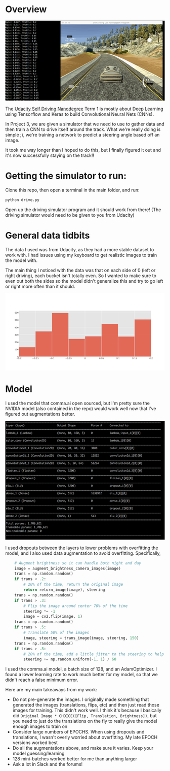 [gifdrive]: https://github.com/schwallie/CarND-SelfDrivingCar/blob/master/assets/GifRecording.gif "Self Driving Car"
[datahist]: https://github.com/schwallie/CarND-SelfDrivingCar/blob/master/assets/DataHist.png "Datahist"
[model]: https://github.com/schwallie/CarND-SelfDrivingCar/blob/master/assets/Model.png "Model"

# Overview

![driving car gif][gifdrive]

The [Udacity Self Driving Nanodegree](https://www.udacity.com/course/self-driving-car-engineer-nanodegree--nd013) Term 1 is mostly about Deep Learning using Tensorflow and Keras to build Convolutional Neural Nets (CNNs).

In Project 3, we are given a simulator that we need to use to gather data and then train a CNN to drive itself around the track. What we're really doing is simple ;), we're training a network to predict a steering angle based off an image.

It took me way longer than I hoped to do this, but I finally figured it out and it's now successfully staying on the track!!


# Getting the simulator to run:

Clone this repo, then open a terminal in the main folder, and run:

```python
python drive.py
```

Open up the driving simulator program and it should work from there! (The driving simulator would need to be given to you from Udacity)

# General data tidbits

The data I used was from Udacity, as they had a more stable dataset to work with. I had issues using my keyboard to get realistic images to train the model with.

The main thing I noticed with the data was that on each side of 0 (left or right driving), each bucket isn't totally even. So I wanted to make sure to even out both the sides so the model didn't generalize this and try to go left or right more often than it should.

![datahist][datahist]


# Model

I used the model that comma.ai open sourced, but I'm pretty sure the NVIDIA model (also contained in the repo) would work well now that I've figured out augmentations better.

![model][model]


I used dropouts between the layers to lower problems with overfitting the model, and I also used data augmentation to avoid overfitting. Specifically,

```python
    # Augment brightness so it can handle both night and day
    image = augment_brightness_camera_images(image)
    trans = np.random.random()
    if trans < .2:
        # 20% of the time, return the original image
        return return_image(image), steering
    trans = np.random.random()
    if trans > .3:
        # Flip the image around center 70% of the time
        steering *= -1
        image = cv2.flip(image, 1)
    trans = np.random.random()
    if trans > .5:
        # Translate 50% of the images
        image, steering = trans_image(image, steering, 150)
    trans = np.random.random()
    if trans > .8:
        # 20% of the time, add a little jitter to the steering to help with 0 steering angles
        steering += np.random.uniform(-1, 1) / 60
```

I used the comma.ai model, a batch size of 128, and an AdamOptimizer. I found a lower learning rate to work much better for my model, so that we didn't reach a false minimum error.

Here are my main takeaways from my work:
* Do not pre-generate the images. I originally made something that generated the images (translations, flips, etc) and then just read those images for training. This didn't work well. I think it's because I basically did `Original Image * CHOICE([Flip, Translation, Brightness])`, but you need to just do the translations on the fly to really give the model enough images to train on
* Consider large numbers of EPOCHS. When using dropouts and translations, I wasn't overly worried about overfitting. My late EPOCH versions worked best
* Do all the augmentations above, and make sure it varies. Keep your model guessing/learning
* 128 mini-batches worked better for me than anything larger
* Ask a lot in Slack and the forums!

